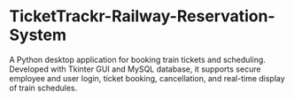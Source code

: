 # TicketTrackr-Railway-Reservation-System
A Python desktop application for booking train tickets and scheduling. Developed with Tkinter GUI and MySQL database, it supports secure employee and user login, ticket booking, cancellation, and real-time display of train schedules.
